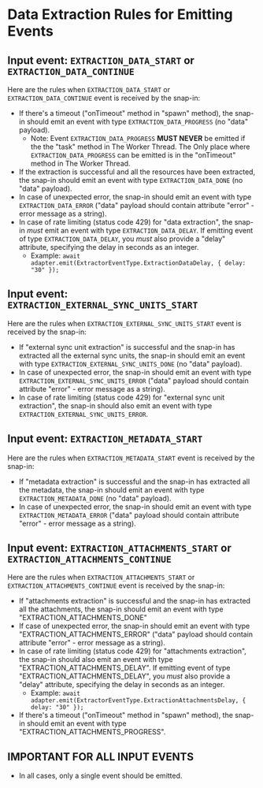 # Data Extraction Rules for Emitting Events

## Input event: `EXTRACTION_DATA_START` or `EXTRACTION_DATA_CONTINUE`

Here are the rules when `EXTRACTION_DATA_START` or `EXTRACTION_DATA_CONTINUE` event is received by the snap-in:

- If there's a timeout ("onTimeout" method in "spawn" method), the snap-in should emit an event with type `EXTRACTION_DATA_PROGRESS` (no "data" payload).
  - Note: Event `EXTRACTION_DATA_PROGRESS` **MUST NEVER** be emitted if the the "task" method in The Worker Thread. The Only place where `EXTRACTION_DATA_PROGRESS` can be emitted is in the "onTimeout" method in The Worker Thread.
- If the extraction is successful and all the resources have been extracted, the snap-in should emit an event with type `EXTRACTION_DATA_DONE` (no "data" payload).
- In case of unexpected error, the snap-in should emit an event with type `EXTRACTION_DATA_ERROR` ("data" payload should contain attribute "error" - error message as a string).
- In case of rate limiting (status code 429) for "data extraction", the snap-in *must* emit an event with type `EXTRACTION_DATA_DELAY`. If emitting event of type `EXTRACTION_DATA_DELAY`, you *must* also provide a "delay" attribute, specifying the delay in seconds as an integer.
  - Example: `await adapter.emit(ExtractorEventType.ExtractionDataDelay, { delay: "30" });`

## Input event: `EXTRACTION_EXTERNAL_SYNC_UNITS_START`

Here are the rules when `EXTRACTION_EXTERNAL_SYNC_UNITS_START` event is received by the snap-in:

- If "external sync unit extraction" is successful and the snap-in has extracted all the external sync units, the snap-in should emit an event with type `EXTRACTION_EXTERNAL_SYNC_UNITS_DONE` (no "data" payload).
- In case of unexpected error, the snap-in should emit an event with type `EXTRACTION_EXTERNAL_SYNC_UNITS_ERROR` ("data" payload should contain attribute "error" - error message as a string).
- In case of rate limiting (status code 429) for "external sync unit extraction", the snap-in should also emit an event with type `EXTRACTION_EXTERNAL_SYNC_UNITS_ERROR`.

## Input event: `EXTRACTION_METADATA_START`

Here are the rules when `EXTRACTION_METADATA_START` event is received by the snap-in:
- If "metadata extraction" is successful and the snap-in has extracted all the metadata, the snap-in should emit an event with type `EXTRACTION_METADATA_DONE` (no "data" payload).
- In case of unexpected error, the snap-in should emit an event with type `EXTRACTION_METADATA_ERROR` ("data" payload should contain attribute "error" - error message as a string).

## Input event: `EXTRACTION_ATTACHMENTS_START` or `EXTRACTION_ATTACHMENTS_CONTINUE`

Here are the rules when `EXTRACTION_ATTACHMENTS_START` or `EXTRACTION_ATTACHMENTS_CONTINUE` event is received by the snap-in:
- If "attachments extraction" is successful and the snap-in has extracted all the attachments, the snap-in should emit an event with type "EXTRACTION_ATTACHMENTS_DONE"
- If case of unexpected error, the snap-in should emit an event with type "EXTRACTION_ATTACHMENTS_ERROR" ("data" payload should contain attribute "error" - error message as a string).
- In case of rate limiting (status code 429) for "attachments extraction", the snap-in should also emit an event with type "EXTRACTION_ATTACHMENTS_DELAY". If emitting event of type "EXTRACTION_ATTACHMENTS_DELAY", you *must* also provide a "delay" attribute, specifying the delay in seconds as an integer.
  - Example: `await adapter.emit(ExtractorEventType.ExtractionAttachmentsDelay, { delay: "30" });`
- If there's a timeout ("onTimeout" method in "spawn" method), the snap-in should emit an event with type "EXTRACTION_ATTACHMENTS_PROGRESS".


## IMPORTANT FOR ALL INPUT EVENTS

- In all cases, only a single event should be emitted.